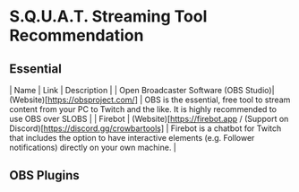# S.Q.U.A.T. Streaming Tool Recommendation

## Essential
| Name | Link | Description |
| Open Broadcaster Software (OBS Studio)| (Website)[https://obsproject.com/] | OBS is the essential, free tool to stream content from your PC to Twitch and the like. It is highly recommended to use OBS over SLOBS |
| Firebot | (Website)[https://firebot.app / (Support on Discord)[https://discord.gg/crowbartools] | Firebot is a chatbot for Twitch that includes the option to have interactive elements (e.g. Follower notifications) directly on your own machine. |

## OBS Plugins